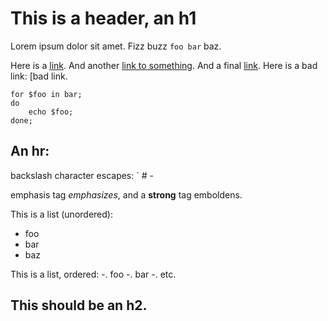 <head>
<title>md-html test</title>
</head>

# This is a header, an h1

Lorem ipsum dolor sit amet.
Fizz buzz `foo bar` baz.

Here is a [link](example.com).
And another [link to something](http://example.com).
And a final [link](http://example.com "sample link").
Here is a bad link: [bad link.

```
for $foo in bar;
do
	echo $foo;
done;
```
An hr:
---

backslash character escapes: \` \# \-

emphasis tag *emphasizes*, and a **strong** tag emboldens.

This is a list (unordered):
- foo
- bar
- baz

This is a list, ordered:
-. foo
-. bar
-. etc.

## This should be an h2.
